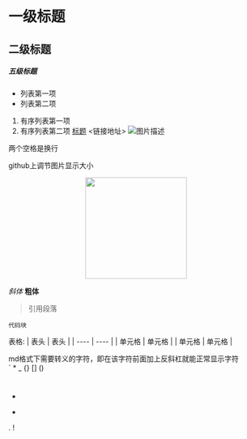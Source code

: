 # 一级标题
## 二级标题
##### 五级标题
- 列表第一项
- 列表第二项
1. 有序列表第一项
2. 有序列表第二项
[标题](链接地址)
<链接地址>
![图片描述](图片链接地址)
   
两个空格是换行

github上调节图片显示大小
<p align="center"> 
<img src="https://github.com/DavidSuperM/davidsuperm.github.io/blob/master/images/jvm/20210607_1_jvm.png" width="200px" height="200px">
</p>

*斜体*
**粗体**
> 引用段落
```
代码块
```

表格:
|  表头   | 表头  |
|  ----  | ----  |
| 单元格  | 单元格 |
| 单元格  | 单元格 |



md格式下需要转义的字符，即在该字符前面加上反斜杠就能正常显示字符
\
`
*
_
{}
[]
()
#
+
-
.
!